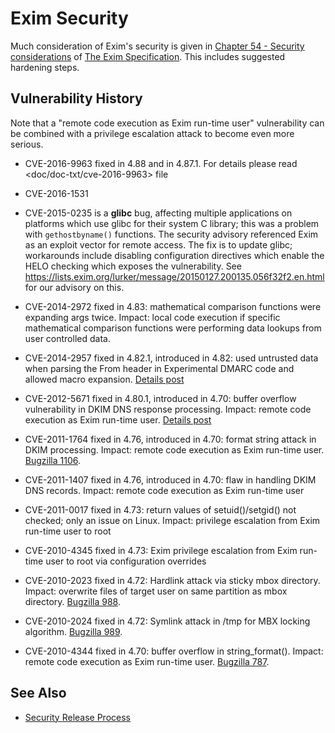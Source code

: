 Exim Security
=============

Much consideration of Exim's security is given in
[Chapter 54 - Security considerations](http://www.exim.org/exim-html-current/doc/html/spec_html/ch54.html)
of [The Exim Specification](http://www.exim.org/exim-html-current/doc/html/spec_html/index.html).
 This includes suggested hardening steps.

Vulnerability History
---------------------

Note that a "remote code execution as Exim run-time user" vulnerability
can be combined with a privilege escalation attack to become even more
serious.

-   CVE-2016-9963 fixed in 4.88 and in 4.87.1. For details please read <doc/doc-txt/cve-2016-9963>
file

-   CVE-2016-1531

-   CVE-2015-0235 is a **glibc** bug, affecting multiple applications on platforms which use glibc for their system C library; this was a problem with `gethostbyname()` functions.  The security advisory referenced Exim as an exploit vector for remote access.  The fix is to update glibc; workarounds include disabling configuration directives which enable the HELO checking which exposes the vulnerability.  See <https://lists.exim.org/lurker/message/20150127.200135.056f32f2.en.html> for our advisory on this.
-   CVE-2014-2972 fixed in 4.83: mathematical comparison functions were
    expanding args twice. Impact: local code execution if specific
    mathematical comparison functions were performing data lookups from
    user controlled data.
-   CVE-2014-2957 fixed in 4.82.1, introduced in 4.82: used untrusted
    data when parsing the From header in Experimental DMARC code and
    allowed macro expansion.
    [Details post](https://lists.exim.org/lurker/message/20140528.122536.a31d60a4.en.html)
-   CVE-2012-5671 fixed in 4.80.1, introduced in 4.70: buffer overflow
    vulnerability in DKIM DNS response processing. Impact: remote code
    execution as Exim run-time user.
    [Details post](https://lists.exim.org/lurker/message/20121026.083548.4647373a.en.html)
-   CVE-2011-1764 fixed in 4.76, introduced in 4.70: format string
    attack in DKIM processing. Impact: remote code execution as Exim
    run-time user. [Bugzilla 1106](http://bugs.exim.org/1106).
-   CVE-2011-1407 fixed in 4.76, introduced in 4.70: flaw in handling
    DKIM DNS records. Impact: remote code execution as Exim run-time
    user
-   CVE-2011-0017 fixed in 4.73: return values of setuid()/setgid() not
    checked; only an issue on Linux. Impact: privilege escalation from
    Exim run-time user to root
-   CVE-2010-4345 fixed in 4.73: Exim privilege escalation from Exim
    run-time user to root via configuration overrides
-   CVE-2010-2023 fixed in 4.72: Hardlink attack via sticky mbox
    directory. Impact: overwrite files of target user on same partition
    as mbox directory. [Bugzilla 988](http://bugs.exim.org/988).
-   CVE-2010-2024 fixed in 4.72: Symlink attack in /tmp for MBX locking
    algorithm. [Bugzilla 989](http://bugs.exim.org/989).
-   CVE-2010-4344 fixed in 4.70: buffer overflow in string\_format().
    Impact: remote code execution as Exim run-time user. [Bugzilla
    787](http://bugs.exim.org/787).

See Also
--------

* [Security Release Process](SecurityReleaseProcess)
